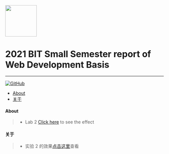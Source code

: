 <img src="https://www.emojidaquan.com/Uploads/image/202105/1621219923545111.gif" width="100" height="100" alt=""/>

# 2021 BIT Small Semester report of Web Development Basis
---
<a href="https://gitter.im/SeeChen" target="_blank">![GitHub](https://img.shields.io/badge/CHAT-GITTER-FF5CF7?style=flat&logo=gitter)</a>
- [About](#about)
- [关于](#关于)

#### About
>- Lab 2 [Click here](https://seechen.github.io/web_Development_Basis/Lab2/aboutme) to see the effect
#### 关于
>- 实验 2 的效果[点击这里](https://seechen.github.io/web_Development_Basis/Lab2/aboutme)查看
